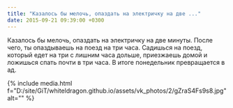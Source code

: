```yaml
---
title: "Казалось бы мелочь, опаздать на электричку на две ..."
date: 2015-09-21 09:39:00 +0300
---
```


Казалось бы мелочь, опаздать на электричку на две минуты. После чего, ты опаздываешь на поезд на три часа. Садишься на поезд, который едет на три с лишним часа дольше, приезжаешь домой и ложишься спать почти в три часа. В итоге понедельник превращается в ад.

{% include media.html f="D:/site/GiT/whiteldragon.github.io/assets/vk_photos/2/gZraS4Fs9s8.jpg" alt="" %}

